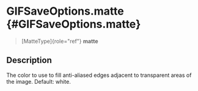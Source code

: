 GIFSaveOptions.matte {#GIFSaveOptions.matte}
====================

> [MatteType]{role="ref"} **matte**

Description
-----------

The color to use to fill anti-aliased edges adjacent to transparent
areas of the image. Default: white.
